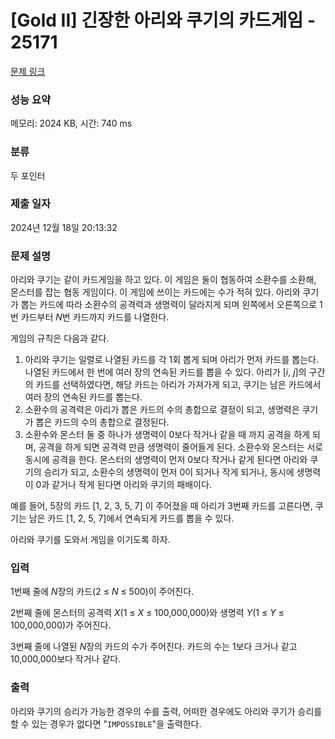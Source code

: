 # [Gold II] 긴장한 아리와 쿠기의 카드게임 - 25171 

[문제 링크](https://www.acmicpc.net/problem/25171) 

### 성능 요약

메모리: 2024 KB, 시간: 740 ms

### 분류

두 포인터

### 제출 일자

2024년 12월 18일 20:13:32

### 문제 설명

<p>아리와 쿠기는 같이 카드게임을 하고 있다. 이 게임은 둘이 협동하여 소환수를 소환해, 몬스터를 잡는 협동 게임이다. 이 게임에 쓰이는 카드에는 수가 적혀 있다. 아리와 쿠기가 뽑는 카드에 따라 소환수의 공격력과 생명력이 달라지게 되며 왼쪽에서 오른쪽으로 1번 카드부터 <em>N</em>번 카드까지 카드를 나열한다.</p>

<p>게임의 규칙은 다음과 같다.</p>

<ol>
	<li>아리와 쿠기는 일렬로 나열된 카드를 각 1회 뽑게 되며 아리가 먼저 카드를 뽑는다. 나열된 카드에서 한 번에 여러 장의 연속된 카드를 뽑을 수 있다. 아리가 [<em>i</em>, <em>j</em>]의 구간의 카드를 선택하였다면, 해당 카드는 아리가 가져가게 되고, 쿠기는 남은 카드에서 여러 장의 연속된 카드를 뽑는다.</li>
	<li>소환수의 공격력은 아리가 뽑은 카드의 수의 총합으로 결정이 되고, 생명력은 쿠기가 뽑은 카드의 수의 총합으로 결정된다.</li>
	<li>소환수와 몬스터 둘 중 하나가 생명력이 0보다 작거나 같을 때 까지 공격을 하게 되며, 공격을 하게 되면 공격력 만큼 생명력이 줄어들게 된다. 소환수와 몬스터는 서로 동시에 공격을 한다. 몬스터의 생명력이 먼저 0보다 작거나 같게 된다면 아리와 쿠기의 승리가 되고, 소환수의 생명력이 먼저 0이 되거나 작게 되거나, 동시에 생명력이 0과 같거나 작게 된다면 아리와 쿠기의 패배이다.</li>
</ol>

<p>예를 들어, 5장의 카드 [1, 2, 3, 5, 7] 이 주어졌을 때 아리가 3번째 카드를 고른다면, 쿠기는 남은 카드 [1, 2, 5, 7]에서 연속되게 카드를 뽑을 수 있다.</p>

<p>아리와 쿠기를 도와서 게임을 이기도록 하자.</p>

### 입력 

 <p>1번째 줄에 <em>N</em>장의 카드(2 ≤ <em>N</em> ≤ 500)이 주어진다.</p>

<p>2번째 줄에 몬스터의 공격력 <em>X</em>(1 ≤ <em>X</em> ≤ 100,000,000)와 생명력 <em>Y</em>(1 ≤ <em>Y</em> ≤ 100,000,000)가 주어진다.</p>

<p>3번째 줄에 나열된 <em>N</em>장의 카드의 수가 주어진다. 카드의 수는 1보다 크거나 같고 10,000,000보다 작거나 같다.</p>

### 출력 

 <p>아리와 쿠기의 승리가 가능한 경우의 수를 출력, 어떠한 경우에도 아리와 쿠기가 승리를 할 수 있는 경우가 없다면 "<code>IMPOSSIBLE</code>"을 출력한다.</p>

